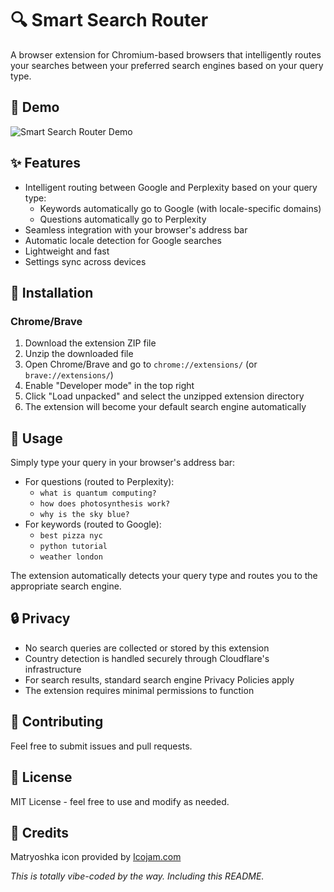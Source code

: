 # 🔍 Smart Search Router

A browser extension for Chromium-based browsers that intelligently routes your searches between your preferred search engines based on your query type.

## 🎥 Demo
![Smart Search Router Demo](SmartSearch_v2.gif)

## ✨ Features

- Intelligent routing between Google and Perplexity based on your query type:
  - Keywords automatically go to Google (with locale-specific domains)
  - Questions automatically go to Perplexity
- Seamless integration with your browser's address bar
- Automatic locale detection for Google searches
- Lightweight and fast
- Settings sync across devices

## 🚀 Installation

### Chrome/Brave
1. Download the extension ZIP file
2. Unzip the downloaded file
3. Open Chrome/Brave and go to `chrome://extensions/` (or `brave://extensions/`)
4. Enable "Developer mode" in the top right
5. Click "Load unpacked" and select the unzipped extension directory
6. The extension will become your default search engine automatically

## 📖 Usage

Simply type your query in your browser's address bar:
- For questions (routed to Perplexity): 
  - `what is quantum computing?`
  - `how does photosynthesis work?`
  - `why is the sky blue?`
- For keywords (routed to Google):
  - `best pizza nyc`
  - `python tutorial`
  - `weather london`

The extension automatically detects your query type and routes you to the appropriate search engine.

## 🔒 Privacy

- No search queries are collected or stored by this extension
- Country detection is handled securely through Cloudflare's infrastructure
- For search results, standard search engine Privacy Policies apply
- The extension requires minimal permissions to function

## 👥 Contributing

Feel free to submit issues and pull requests.

## 📄 License

MIT License - feel free to use and modify as needed.

## 🙏 Credits

Matryoshka icon provided by [Icojam.com](https://icojam.com)

*This is totally vibe-coded by the way. Including this README.*